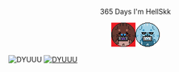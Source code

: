 <p align="center"> 
  365 Days I'm HellSkk 
</p>
<p align="center"><img src="https://github.com/DYUUU/DYUUU/blob/main/HellSkk.png"><img src="https://github.com/DYUUU/DYUUU/blob/main/HeaVen.PNG"></p>

<p align="center">
  
  ![DYUUU](https://github-readme-stats.vercel.app/api?username=DYUUU&show_icons=true)
  [![DYUUU](https://github-readme-stats.vercel.app/api/top-langs/?username=DYUUU&show_icons=true&hide_border=true&title_color=004386&icon_color=004386&layout=compact)](https://github.com/DYUUU)
  
</p>
